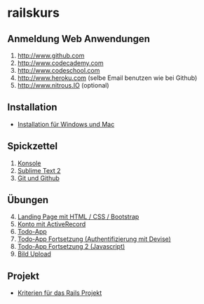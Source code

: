 railskurs
=========

## Anmeldung Web Anwendungen

1. http://www.github.com
2. http://www.codecademy.com
3. http://www.codeschool.com
4. http://www.heroku.com (selbe Email benutzen wie bei Github)
5. http://www.nitrous.IO (optional)


## Installation

- [Installation für Windows und Mac](https://github.com/rolandmueller/railskurs/blob/master/installation.md)

## Spickzettel

1. [Konsole](https://github.com/rolandmueller/railskurs/blob/master/konsole.md)
2. [Sublime Text 2](https://github.com/rolandmueller/railskurs/blob/master/sublime.md)
3. [Git und Github](https://github.com/rolandmueller/railskurs/blob/master/git.md)

## Übungen

4. [Landing Page mit HTML / CSS / Bootstrap](https://github.com/rolandmueller/railskurs/blob/master/html_css_bootstrap.md)
5. [Konto mit ActiveRecord](https://github.com/rolandmueller/railskurs/blob/master/uebung6.md)
6. [Todo-App](https://github.com/rolandmueller/railskurs/blob/master/uebung7.md)
7. [Todo-App Fortsetzung (Authentifizierung mit Devise)](https://github.com/rolandmueller/railskurs/edit/master/uebung8.md)
8. [Todo-App Fortsetzung 2 (Javascript)](https://github.com/rolandmueller/railskurs/blob/master/uebung9.md)
6. [Bild Upload](https://github.com/rolandmueller/railskurs/blob/master/bild_upload.md)

## Projekt

* [Kriterien für das Rails Projekt](https://github.com/rolandmueller/railskurs/blob/master/projekt_kriterien.md)
